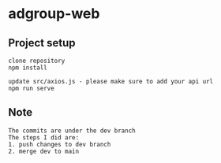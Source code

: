 # adgroup-web

## Project setup
```
clone repository
npm install

update src/axios.js - please make sure to add your api url
npm run serve
```

## Note
```
The commits are under the dev branch
The steps I did are:
1. push changes to dev branch
2. merge dev to main
```
